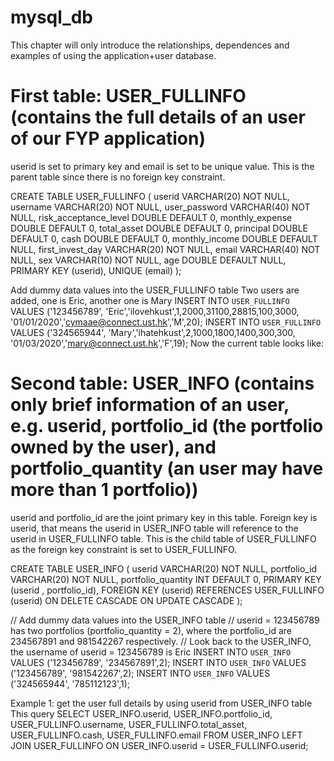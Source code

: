 # mysql_db

This chapter will only introduce the relationships, dependences and examples of using the application+user database.

# First table: USER_FULLINFO (contains the full details of an user of our FYP application)
userid is set to primary key and email is set to be unique value. This is the parent table since there is no foreign key constraint.

CREATE TABLE USER_FULLINFO (
   userid VARCHAR(20) NOT NULL,
   username VARCHAR(20) NOT NULL,
   user_password VARCHAR(40) NOT NULL,
   risk_acceptance_level DOUBLE DEFAULT 0,
   monthly_expense DOUBLE DEFAULT 0,
   total_asset DOUBLE DEFAULT 0,
   principal DOUBLE DEFAULT 0,
   cash DOUBLE DEFAULT 0,
   monthly_income DOUBLE DEFAULT NULL,
   first_invest_day VARCHAR(20) NOT NULL,
   email VARCHAR(40) NOT NULL,
   sex VARCHAR(10) NOT NULL,
   age DOUBLE DEFAULT NULL,
   PRIMARY KEY (userid),
   UNIQUE (email)
);

Add dummy data values into the USER_FULLINFO table
Two users are added, one is Eric, another one is Mary
INSERT INTO `USER_FULLINFO` VALUES ('123456789', 'Eric','ilovehkust',1,2000,31100,28815,100,3000, '01/01/2020','cymaae@connect.ust.hk','M',20);
INSERT INTO `USER_FULLINFO` VALUES ('324565944', 'Mary','ihatehkust',2,1000,1800,1400,300,300, '01/03/2020','mary@connect.ust.hk','F',19);
Now the current table looks like:

# Second table: USER_INFO (contains only brief information of an user, e.g. userid, portfolio_id (the portfolio owned by the user), and portfolio_quantity (an user may have more than 1 portfolio))
userid and portfolio_id are the joint primary key in this table. Foreign key is userid, that means the userid in USER_INFO table will reference to the userid in USER_FULLINFO table. This is the child table of USER_FULLINFO as the foreign key constraint is set to USER_FULLINFO.

CREATE TABLE USER_INFO (
   userid VARCHAR(20) NOT NULL,
   portfolio_id VARCHAR(20) NOT NULL,
   portfolio_quantity INT DEFAULT 0,
   PRIMARY KEY (userid , portfolio_id),
   FOREIGN KEY (userid)
   REFERENCES USER_FULLINFO (userid)
      ON DELETE CASCADE ON UPDATE CASCADE
);


// Add dummy data values into the USER_INFO table
// userid = 123456789 has two portfolios (portfolio_quantity = 2), where the portfolio_id are 234567891 and 981542267 respectively.
// Look back to the USER_INFO, the username of userid = 123456789 is Eric
INSERT INTO `USER_INFO` VALUES ('123456789', '234567891',2);
INSERT INTO `USER_INFO` VALUES ('123456789', '981542267',2);
INSERT INTO `USER_INFO` VALUES ('324565944', '785112123',1);

Example 1: get the user full details by using userid from USER_INFO table
This query 
SELECT USER_INFO.userid, USER_INFO.portfolio_id, 
USER_FULLINFO.username, USER_FULLINFO.total_asset, USER_FULLINFO.cash, USER_FULLINFO.email
FROM USER_INFO
LEFT JOIN USER_FULLINFO ON USER_INFO.userid = USER_FULLINFO.userid;
